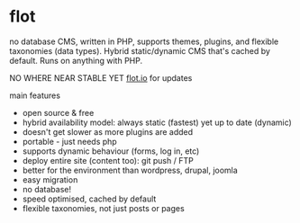 flot
====

no database CMS, written in PHP, supports themes, plugins, and flexible taxonomies (data types). Hybrid static/dynamic CMS that's cached by default. Runs on anything with PHP.

NO WHERE NEAR STABLE YET <a href="//flot.io">flot.io</a> for updates


main features
- open source & free
- hybrid availability model: always static (fastest) yet up to date (dynamic)
- doesn't get slower as more plugins are added
- portable - just needs php
- supports dynamic behaviour (forms, log in, etc)
- deploy entire site (content too): git push / FTP
- better for the environment than wordpress, drupal, joomla
- easy migration
- no database!
- speed optimised, cached by default
- flexible taxonomies, not just posts or pages